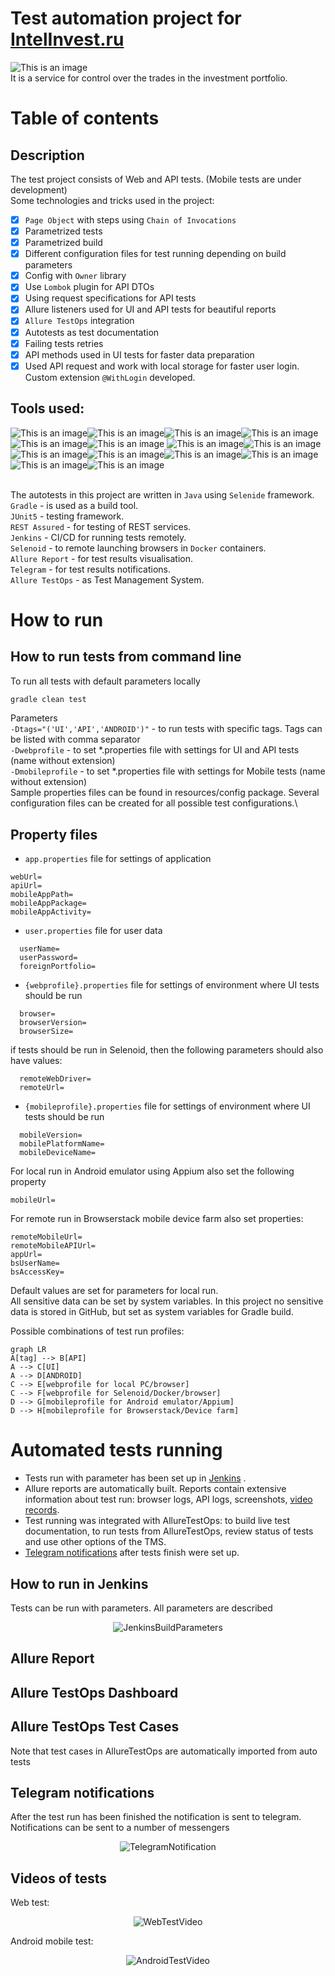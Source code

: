 # Test automation project for [IntelInvest.ru](https://intelinvest.ru)
![This is an image](/readmeresources/index_logo.png)\
It is a service for control over the trades in the investment portfolio. 

# <a name="TableOfContents">Table of contents</a>

## <a name="Description">Description</a>

The test project consists of Web and API tests. (Mobile tests are under development)\
Some technologies and tricks used in the project:

- [x] `Page Object` with steps using `Chain of Invocations`
- [x] Parametrized tests
- [x] Parametrized build
- [x] Different configuration files for test running depending on build parameters
- [x] Config with `Owner` library
- [x] Use `Lombok` plugin for API DTOs
- [x] Using request specifications for API tests
- [x] Allure listeners used for UI and API tests for beautiful reports
- [x] `Allure TestOps` integration
- [x] Autotests as test documentation
- [x] Failing tests retries
- [x] API methods used in UI tests for faster data preparation
- [x] Used API request and work with local storage for faster user login. 
Custom extension `@WithLogin` developed.

## Tools used:
![This is an image](/readmeresources/Java.png)![This is an image](/readmeresources/Gradle.png)![This is an image](/readmeresources/Intelij_IDEA.png)![This is an image](/readmeresources/Selenide.png)![This is an image](/readmeresources/Rest-Assured.png)![This is an image](/readmeresources/appium.png) ![This is an image](/readmeresources/androidstudio.png)![This is an image](/readmeresources/Selenoid.png)![This is an image](/readmeresources/JUnit5.png)![This is an image](/readmeresources/Jenkins.png)![This is an image](/readmeresources/Allure_Report.png)![This is an image](/readmeresources/AllureTestOps.png)![This is an image](/readmeresources/Telegram.png)![This is an image](/readmeresources/Jira.png)</br></br>

The autotests in this project are written in `Java` using `Selenide` framework.\
`Gradle` - is used as a build tool.  \
`JUnit5` - testing framework.\
`REST Assured` - for testing of REST services.\
`Jenkins` - CI/CD for running tests remotely.\
`Selenoid` - to remote launching browsers in `Docker` containers.\
`Allure Report` - for test results visualisation.\
`Telegram` - for test results notifications.\
`Allure TestOps` - as Test Management System.

# <a name="HowToRun">How to run</a>

## <a name="HowToRunCommandLine">How to run tests from command line</a>
To run all tests with default parameters locally
```bash
gradle clean test
```

Parameters\
`-Dtags="('UI','API','ANDROID')"` - to run tests with specific tags. Tags can be listed with comma separator\
`-Dwebprofile` - to set *.properties file with settings for UI and API tests (name without extension)\
`-Dmobileprofile` - to set *.properties file with settings for Mobile tests (name without extension)\
Sample properties files can be found in resources/config package. Several configuration files can be created for all 
possible test configurations.\

## <a name="PropertyFiles">Property files</a>

- `app.properties` file for settings of application
```properties
webUrl=
apiUrl=
mobileAppPath=
mobileAppPackage=
mobileAppActivity=
```
- `user.properties` file for user data
```properties
  userName=
  userPassword=
  foreignPortfolio=
```
- `{webprofile}.properties` file for settings of environment where UI tests should be run
```properties
  browser=
  browserVersion= 
  browserSize= 
```
if tests should be run in Selenoid, then the following parameters should also have values:
```properties
  remoteWebDriver= 
  remoteUrl=
```
- `{mobileprofile}.properties` file for settings of environment where UI tests should be run
```properties
  mobileVersion=
  mobilePlatformName=
  mobileDeviceName=
```
For local run in Android emulator using Appium also set the following property
```properties
mobileUrl=
```
For remote run in Browserstack mobile device farm also set properties:
```properties
remoteMobileUrl=
remoteMobileAPIUrl=
appUrl=
bsUserName=
bsAccessKey=
```
Default values are set for parameters for local run.\
All sensitive data can be set by system variables. In this project no sensitive data is stored in GitHub, but set as 
system variables for Gradle build.

Possible combinations of test run profiles:
```mermaid
graph LR
A[tag] --> B[API]
A --> C[UI]
A --> D[ANDROID]
C --> E[webprofile for local PC/browser]
C --> F[webprofile for Selenoid/Docker/browser]
D --> G[mobileprofile for Android emulator/Appium]
D --> H[mobileprofile for Browserstack/Device farm]
```

# <a>Automated tests running</a>
- Tests run with parameter has been set up in [Jenkins](#HowToRunInJenkins) .
- Allure reports are automatically built. Reports contain extensive information about test run:
browser logs, API logs, screenshots, [video records](#Video).
- Test running was integrated with AllureTestOps: to build live test documentation,
to run tests from AllureTestOps, review status of tests and use other options of the TMS.
- [Telegram notifications](#TelegramNotifications) after tests finish were set up. 

## <a name="HowToRunInJenkins">How to run in Jenkins</a>
Tests can be run with parameters. All parameters are described
<p  align="center">
<img src="readmeresources/Jenkins_screen_parameters.png" alt="JenkinsBuildParameters">
</p>

## Allure Report

## Allure TestOps Dashboard

## Allure TestOps Test Cases
Note that test cases in AllureTestOps are automatically imported from auto tests

## <a name="TelegramNotifications">Telegram notifications</a>
After the test run has been finished the notification is sent to telegram. Notifications can be sent to a number of messengers
<p  align="center">
<img src="readmeresources/telegram_notification.png" alt="TelegramNotification" >
</p>


## <a name="Video">Videos of tests</a>
Web test:
<p align="center">
  <img src="readmeresources/video_selenoid.gif" alt="WebTestVideo">
</p>

Android mobile test:
<p align="center">
  <img src="readmeresources/video_browserstack.gif" alt="AndroidTestVideo">
</p>
